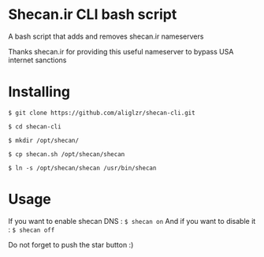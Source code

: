 # Shecan.ir CLI bash script
A bash script that adds and removes shecan.ir nameservers

Thanks shecan.ir for providing this useful nameserver to bypass USA internet sanctions

# Installing

`$ git clone https://github.com/aliglzr/shecan-cli.git`

`$ cd shecan-cli`

`$ mkdir /opt/shecan/`

`$ cp shecan.sh /opt/shecan/shecan`

`$ ln -s /opt/shecan/shecan /usr/bin/shecan`

# Usage
If you want to enable shecan DNS :
`$ shecan on`
And if you want to disable it :
`$ shecan off`

Do not forget to push the star button :)
